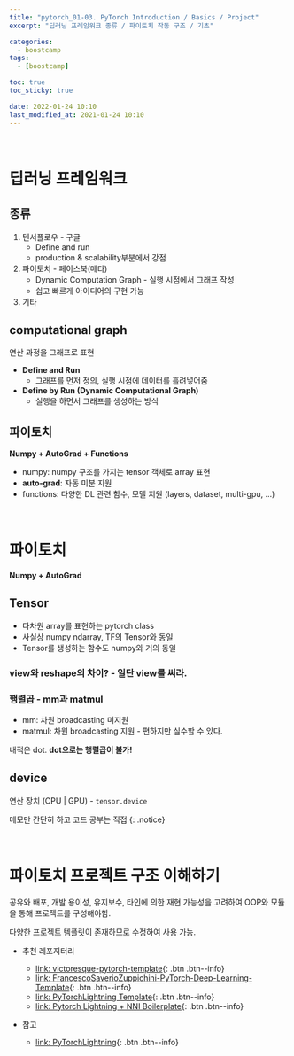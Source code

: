 ```yaml
---
title: "pytorch_01-03. PyTorch Introduction / Basics / Project"
excerpt: "딥러닝 프레임워크 종류 / 파이토치 작동 구조 / 기초"

categories:
  - boostcamp
tags:
  - [boostcamp]

toc: true
toc_sticky: true

date: 2022-01-24 10:10
last_modified_at: 2021-01-24 10:10
---
```

<br>

# 딥러닝 프레임워크

## 종류
1. 텐서플로우 - 구글
    * Define and run
    * production & scalability부분에서 강점
2. 파이토치 - 페이스북(메타)
    * Dynamic Computation Graph - 실행 시점에서 그래프 작성
    * 쉽고 빠르게 아이디어의 구현 가능
3. 기타

## computational graph
연산 과정을 그래프로 표현

* **Define and Run**
  * 그래프를 먼저 정의, 실행 시점에 데이터를 흘려넣어줌
* **Define by Run (Dynamic Computational Graph)**
  * 실행을 하면서 그래프를 생성하는 방식

## 파이토치

**Numpy + AutoGrad + Functions**

* numpy: numpy 구조를 가지는 tensor 객체로 array 표현
* **auto-grad**: 자동 미분 지원
* functions: 다양한 DL 관련 함수, 모델 지원 (layers, dataset, multi-gpu, ...)

<br>

# 파이토치

**Numpy + AutoGrad**

## Tensor
* 다차원 array를 표현하는 pytorch class
* 사실상 numpy ndarray, TF의 Tensor와 동일
* Tensor를 생성하는 함수도 numpy와 거의 동일

### view와 reshape의 차이? - 일단 view를 써라.

### 행렬곱 - mm과 matmul
* mm: 차원 broadcasting 미지원
* matmul: 차원 broadcasting 지원 - 편하지만 실수할 수 있다. 

내적은 dot. **dot으로는 행렬곱이 불가!**

## device
연산 장치 (CPU | GPU) - `tensor.device`

메모만 간단히 하고 코드 공부는 직접
{: .notice}

<br>

# 파이토치 프로젝트 구조 이해하기

공유와 배포, 개발 용이성, 유지보수, 타인에 의한 재현 가능성을 고려하여 OOP와 모듈을 통해 프로젝트를 구성해야함.

다양한 프로젝트 템플릿이 존재하므로 수정하여 사용 가능. 

* 추천 레포지터리
  * [link: victoresque-pytorch-template](https://github.com/victoresque/pytorch-template){: .btn .btn--info}
  * [link: FrancescoSaverioZuppichini-PyTorch-Deep-Learning-Template](https://github.com/FrancescoSaverioZuppichini/PyTorch-Deep-Learning-Template){: .btn .btn--info}
  * [link: PyTorchLightning Template](https://github.com/PyTorchLightning/deep-learning-project-template){: .btn .btn--info}
  * [link: Pytorch Lightning + NNI Boilerplate](https://github.com/davinnovation/pytorch-boilerplate){: .btn .btn--info}

* 참고
  * [link: PyTorchLightning](https://www.pytorchlightning.ai/){: .btn .btn--info}
  